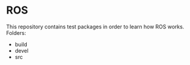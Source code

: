 # ROS
This repository contains test packages in order to learn how ROS works.
Folders:
 - build
 - devel
 - src
